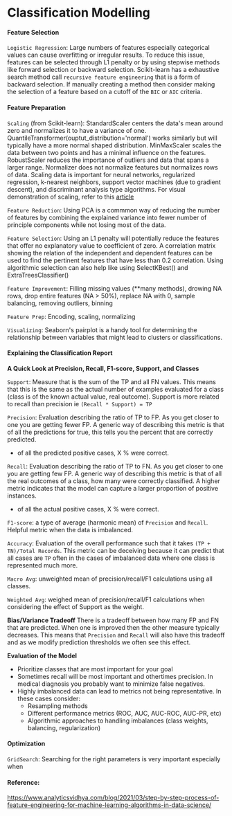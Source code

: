 # Classification Modelling

#### Feature Selection  

`Logistic Regression`:  Large numbers of features especially categorical values can cause overfitting or irregular results.  To reduce this issue, features can be selected through L1 penalty or by using stepwise methods like forward selection or backward selection.  Scikit-learn has a exhaustive search method call `recursive feature engineering` that is a form of backward selection.  If manually creating a method then consider making the selection of a feature based on a cutoff of the `BIC` or `AIC` criteria.  

#### Feature Preparation  

`Scaling` (from Scikit-learn):  StandardScaler centers the data's mean around zero and normalizes it to have a variance of one.  QuantileTransformer(ouptut_distribution='normal') works similarly but will typically have a more normal shaped distribution.  MinMaxScaler scales the data between two points and has a minimal influence on the features.  RobustScaler reduces the importance of outliers and data that spans a larger range.  Normalizer does not normalize features but normalizes rows of data.  Scaling data is important for neural networks, regularized regression, k-nearest neighbors, support vector machines (due to gradient descent), and discriminant analysis type algorithms.  For visual demonstration of scaling, refer to this [article](https://www.kaggle.com/code/discdiver/guide-to-scaling-and-standardizing/notebook)  

`Feature Reduction`:  Using PCA is a commmon way of reducing the number of features by combining the explained variance into fewer number of principle components while not losing most of the data.  

`Feature Selection`:  Using an L1 penalty will potentially reduce the features that offer no explanatory value to coefficient of zero.  A correlation matrix showing the relation of the independent and dependent features can be used to find the pertinent features that have less than 0.2 correlation.  Using algorithmic selection can also help like using SelectKBest() and ExtraTreesClassifier() 

`Feature Improvement`: Filling missing values (**many methods), drowing NA rows, drop entire features (NA > 50%), replace NA with 0, sample balancing, removing outliers, binning  

`Feature Prep`:  Encoding, scaling, normalizing

`Visualizing`:  Seaborn's pairplot is a handy tool for determining the relationship between variables that might lead to clusters or classifications.  
#### Explaining the Classification Report

**A Quick Look at Precision, Recall, F1-score, Support, and Classes**

`Support`: Measure that is the sum of the TP and all FN values.  This means that this is the same as the actual number of examples evaluated for a class (class is of the known actual value, real outcome).  Support is more related to recall than precision ie `(Recall * Support) = TP`

`Precision`:  Evaluation describing the ratio of TP to FP.  As you get closer to one you are getting fewer FP.  A generic way of describing this metric is that of all the predictions for true, this tells you the percent that are correctly predicted.  
- of all the predicted positive cases, X % were correct.

`Recall`:  Evaluation describing the ratio of TP to FN.  As you get closer to one you are getting few FP.  A generic way of describing this metric is that of all the real outcomes of a class, how many were correctly classified.   A higher metric indicates that the model can capture a larger proportion of positive instances.  
- of all the actual positive cases, X % were correct.

`F1-score`: a type of average (harmonic mean) of `Precision` and `Recall`.  Helpful metric when the data is imbalanced.   

`Accuracy`:  Evaluation of the overall performance such that it takes `(TP + TN)/Total Records`.  This metric can be deceiving because it can predict that all cases are `TP` often in the cases of imbalanced data where one class is represented much more.  

`Macro Avg`:  unweighted mean of precision/recall/F1 calculations using all classes.  

`Weighted Avg`:  weighed mean of precision/recall/F1 calculations when considering the effect of Support as the weight.

**Bias/Variance Tradeoff** 
There is a tradeoff between how many FP and FN that are predicted.  When one is improved then the other measure typically decreases.  This means that `Precision` and `Recall` will also have this tradeoff and as we modify prediction thresholds we often see this effect.

**Evaluation of the Model**
* Prioritize classes that are most important for your goal
* Sometimes recall will be most important and othertimes precision.  In medical diagnosis you probably want to minimize false negatives.  
* Highly imbalanced data can lead to metrics not being representative.  In these cases consider:  
    * Resampling  methods
    * Different performance metrics (ROC, AUC, AUC-ROC, AUC-PR, etc)
    * Algorithmic approaches to handling imbalances (class weights, balancing, regularization)


#### Optimization  

`GridSearch`:  Searching for the right parameters is very important especially when 


#### Reference:  
https://www.analyticsvidhya.com/blog/2021/03/step-by-step-process-of-feature-engineering-for-machine-learning-algorithms-in-data-science/  